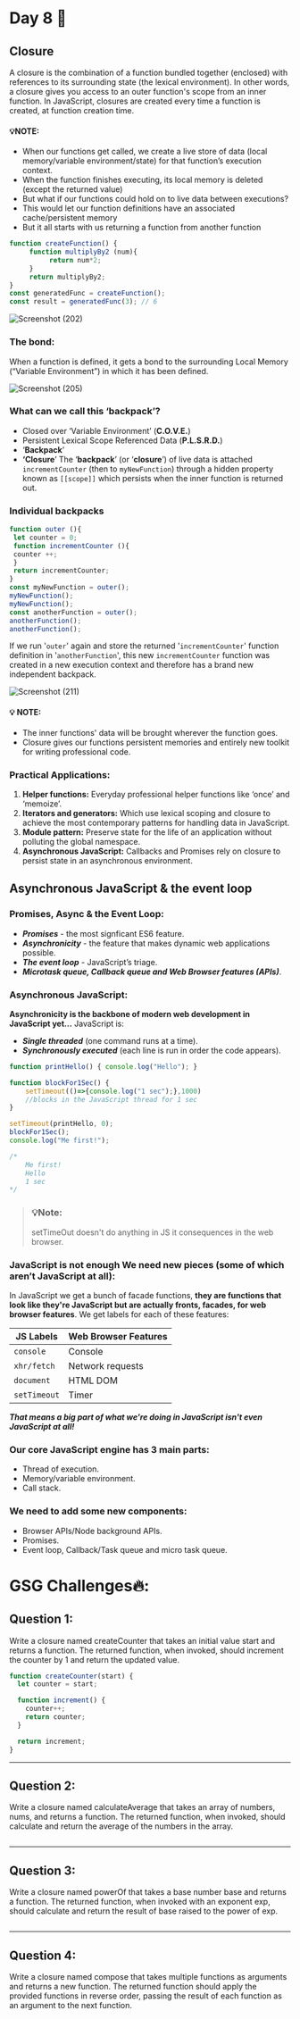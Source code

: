# Day 8 🤩


## Closure 
A closure is the combination of a function bundled together (enclosed) with references to its surrounding state (the lexical environment). In other words, a closure gives you access to an outer function's scope from an inner function. In JavaScript, closures are created every time a function is created, at function creation time.

 #### 💡**NOTE:**
 * When our functions get called, we create a live store of data (local memory/variable environment/state) for that function’s execution context.
 * When the function finishes executing, its local memory is deleted (except the returned value)
 * But what if our functions could hold on to live data between executions?
 * This would let our function definitions have an associated cache/persistent
memory
 * But it all starts with us returning a function from another function


```javaScript
function createFunction() {
	 function multiplyBy2 (num){
		  return num*2;
	 }
	 return multiplyBy2;
}
const generatedFunc = createFunction();
const result = generatedFunc(3); // 6

```

![Screenshot (202)](https://github.com/aya-thafer2/Mastering-JavaScript-in-20-Days/assets/121509832/855f6098-e0cd-45f9-baf3-8e773ad3d33a)


### The bond:
When a function is defined, it gets a bond to the surrounding Local Memory (“Variable Environment”) in which it has been defined.


![Screenshot (205)](https://github.com/aya-thafer2/Mastering-JavaScript-in-20-Days/assets/121509832/ddc8080e-4e5b-4428-a27e-4fbefbd0c07a)

### What can we call this ‘backpack’?
- Closed over ‘Variable Environment’ (**C.O.V.E.**)
- Persistent Lexical Scope Referenced Data (**P.L.S.R.D.**)
- ‘**Backpack**’
- **‘Closure**’
The ‘**backpack**’ (or ‘**closure**’) of live data is attached `incrementCounter` (then to `myNewFunction`) through a hidden property known as `[[scope]]` which persists when the inner function is returned out.


### Individual backpacks
```javaScript
function outer (){
 let counter = 0;
 function incrementCounter (){
 counter ++;
 }
 return incrementCounter;
}
const myNewFunction = outer();
myNewFunction();
myNewFunction();
const anotherFunction = outer();
anotherFunction();
anotherFunction();
```

If we run '`outer`' again and store the returned '`incrementCounter`' function definition in '`anotherFunction`', this new `incrementCounter` function was created in a new execution context and therefore has a brand new independent backpack.


![Screenshot (211)](https://github.com/aya-thafer2/Mastering-JavaScript-in-20-Days/assets/121509832/92a5a7f2-edd6-49e0-9888-2eb78cfdccb1)



#### 💡 **NOTE:**
* The inner functions' data will be brought wherever the function goes.
* Closure gives our functions persistent memories and entirely new toolkit for writing professional code.


### Practical Applications:  

1. **Helper functions:** Everyday professional helper functions like ‘once’ and ‘memoize’.
2. **Iterators and generators:** Which use lexical scoping and closure to achieve the
most contemporary patterns for handling data in JavaScript.
3. **Module pattern:** Preserve state for the life of an application without polluting the
global namespace.
4. **Asynchronous JavaScript:** Callbacks and Promises rely on closure to persist state
in an asynchronous environment.

## Asynchronous JavaScript & the event loop

### Promises, Async & the Event Loop:
- ***Promises*** - the most signficant ES6 feature.
- ***Asynchronicity*** - the feature that makes dynamic web applications possible.
- ***The event loop*** - JavaScript’s triage.
- ***Microtask queue, Callback queue and Web Browser features (APIs)***.


### Asynchronous JavaScript:
**Asynchronicity is the backbone of modern web development in JavaScript yet...**
JavaScript is:
- ***Single threaded*** (one command runs at a time).
- ***Synchronously executed*** (each line is run in order the code appears).

```javaScript
function printHello() { console.log("Hello"); }

function blockFor1Sec() {
    setTimeout(()=>{console.log("1 sec");},1000)
    //blocks in the JavaScript thread for 1 sec
}

setTimeout(printHello, 0);
blockFor1Sec();
console.log("Me first!");

/* 
	Me first!
	Hello
	1 sec
*/
```


> ### 💡Note:
> setTimeOut doesn't do anything in JS it consequences in the web browser.

### **JavaScript is not enough We need new pieces (some of which aren’t JavaScript at all):**
In JavaScript we get a bunch of facade functions, **they are functions that look like they're JavaScript but are actually fronts, facades, for web browser features**. We get labels for each of these features:

| JS Labels | Web Browser Features | 
| ----------- | ----------- | 
| `console` | Console | 
| `xhr/fetch` | Network requests | 
| `document` | HTML DOM | 
| `setTimeout` | Timer | 

***That means a big part of what we're doing in JavaScript isn't even JavaScript at all!***



### Our core JavaScript engine has 3 main parts: 

- Thread of execution.
- Memory/variable environment.
- Call stack.

### We need to add some new components: 

- Browser APIs/Node background APIs.
- Promises.
- Event loop, Callback/Task queue and micro task queue.



# GSG Challenges🔥:
## Question 1:

Write a closure named createCounter that takes an initial value start and returns a function. 
The returned function, when invoked, should increment the counter by 1 and return the updated value.
```javaScript
function createCounter(start) {
  let counter = start;

  function increment() {
    counter++;
    return counter;
  }

  return increment;
}
```
-------------------------------------------------------------------
## Question 2:

Write a closure named calculateAverage that takes an array of numbers, nums, and returns a function. 
The returned function, when invoked, should calculate and return the average of the numbers in the array.
```javaScript

```
-------------------------------------------------------------------
## Question 3: 

Write a closure named powerOf that takes a base number base and returns a function. 
The returned function, when invoked with an exponent exp, should calculate and return the result of base raised to the power of exp.
```javaScript

```
-------------------------------------------------------------------
## Question 4: 

Write a closure named compose that takes multiple functions as arguments and returns a new function. 
The returned function should apply the provided functions in reverse order, passing the result of each function as an argument to the next function.

```javaScript

```


